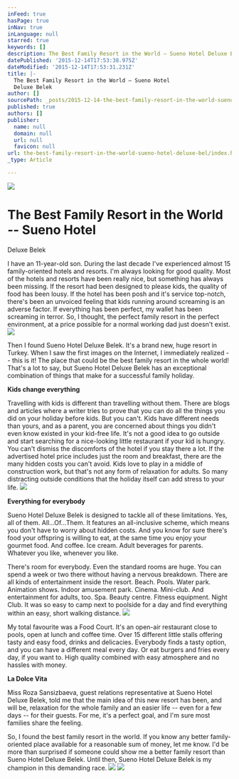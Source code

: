 ```yaml
---
inFeed: true
hasPage: true
inNav: true
inLanguage: null
starred: true
keywords: []
description: The Best Family Resort in the World – Sueno Hotel Deluxe Belek
datePublished: '2015-12-14T17:53:38.975Z'
dateModified: '2015-12-14T17:53:31.231Z'
title: |-
  The Best Family Resort in the World – Sueno Hotel
  Deluxe Belek
author: []
sourcePath: _posts/2015-12-14-the-best-family-resort-in-the-world-sueno-hotel-deluxe-bel.md
published: true
authors: []
publisher:
  name: null
  domain: null
  url: null
  favicon: null
url: the-best-family-resort-in-the-world-sueno-hotel-deluxe-bel/index.html
_type: Article

---
```

![](https://the-grid-user-content.s3-us-west-2.amazonaws.com/1e1d782c-1864-4bd1-8ecd-f035b602749a.jpg)

# The Best Family Resort in the World -- Sueno Hotel
Deluxe Belek

I have an
11-year-old son. During the last decade I've experienced almost 15
family-oriented hotels and resorts. I'm always looking for good quality. Most of
the hotels and resorts have been really nice, but something has always been
missing. If the resort had been designed to please kids, the quality of food
has been lousy. If the hotel has been posh and it's service top-notch, there's
been an unvoiced feeling that kids running around screaming is an adverse
factor. If everything has been perfect, my wallet has been screaming in terror.
So, I thought, the perfect family resort in the perfect environment, at a price
possible for a normal working dad just doesn't exist.
![](https://the-grid-user-content.s3-us-west-2.amazonaws.com/b8d2e7f8-cf46-4877-920c-d0c617a7cc39.jpg)

Then I
found Sueno Hotel Deluxe Belek. It's a brand new, huge resort in Turkey. When I
saw the first images on the Internet, I immediately realized -- this is it! The place that could be the best family resort in the whole
world! That's a lot to say, but Sueno Hotel Deluxe Belek has an exceptional
combination of things that make for a successful family holiday.

**Kids change everything**

Travelling
with kids is different than travelling without them. There are blogs and
articles where a writer tries to prove that you can do all the things you did
on your holiday before kids. But you can't. Kids have different needs than yours,
and as a parent, you are concerned about things you didn't even know existed in
your kid-free life. It's not a good idea to go outside and start searching for
a nice-looking little restaurant if your kid is hungry. You can't dismiss the
discomforts of the hotel if you stay there a lot. If the advertised hotel price
includes just the room and breakfast, there are the many hidden costs you can't
avoid. Kids love to play in a middle of construction work, but that's not any
form of relaxation for adults. So many distracting outside conditions that the
holiday itself can add stress to your life.
![](https://the-grid-user-content.s3-us-west-2.amazonaws.com/a108519c-1740-4b46-a62f-f777b8a0c17f.jpg)

**Everything for everybody**

Sueno Hotel
Deluxe Belek is designed to tackle all of these limitations. Yes, all of them.
All...Of...Them. It features an all-inclusive scheme, which means you don't have to
worry about hidden costs. And you know for sure there's food your offspring is
willing to eat, at the same time you enjoy your gourmet food. And coffee. Ice
cream. Adult beverages for parents. Whatever you like, whenever you like. 

There's
room for everybody. Even the standard rooms are huge. You can spend a week or
two there without having a nervous breakdown. There are all kinds of
entertainment inside the resort. Beach. Pools. Water park. Animation shows.
Indoor amusement park. Cinema. Mini-club. And entertainment for adults, too.
Spa. Beauty centre. Fitness equipment. Night Club. It was so easy to camp next
to poolside for a day and find everything within an easy, short walking
distance. ![](https://the-grid-user-content.s3-us-west-2.amazonaws.com/fb67c6ff-798c-432f-b35c-8bb580dbb44c.jpg)

My total
favourite was a Food Court. It's an open-air restaurant close to pools, open at
lunch and coffee time. Over 15 different little stalls offering tasty and easy
food, drinks and delicacies. Everybody finds a tasty option, and you can have a
different meal every day. Or eat burgers and fries every day, if you want to.
High quality combined with easy atmosphere and no hassles with money. 

**La Dolce Vita**

Miss Roza Sansizbaeva, guest relations representative at
Sueno Hotel Deluxe Belek, told me that the main idea of this new resort has
been, and will be, relaxation for the whole family and an easier life -- even for a few days -- for their guests. For me,
it's a perfect goal, and I'm sure most families share the feeling.

So, I found the best
family resort in the world. If you know any better family-oriented place
available for a reasonable sum of money, let me know. I'd be more than surprised
if someone could show me a better family resort than Sueno Hotel Deluxe Belek. Until
then, Sueno Hotel Deluxe Belek is my champion in this demanding race.
![](https://the-grid-user-content.s3-us-west-2.amazonaws.com/7d002f8f-8f25-4437-b954-0da06ebf6ecf.jpg)
![](https://the-grid-user-content.s3-us-west-2.amazonaws.com/6dc0c567-1b42-4c75-ba6c-53c9cbd82337.jpg)